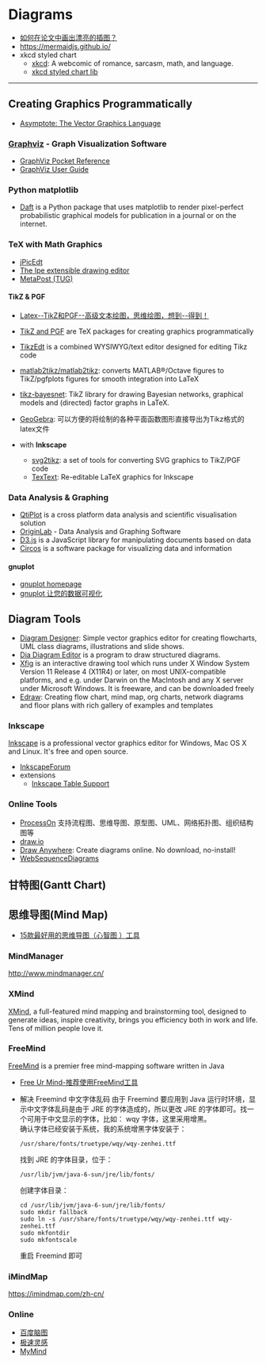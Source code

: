 # Diagrams

* [如何在论文中画出漂亮的插图？](https://www.zhihu.com/question/21664179)
* https://mermaidjs.github.io/
* xkcd styled chart
  - [xkcd](https://xkcd.com/): A webcomic of romance, sarcasm, math, and language.
  - [xkcd styled chart lib](https://github.com/timqian/chart.xkcd)

-----

## Creating Graphics Programmatically

* [Asymptote: The Vector Graphics Language](http://asymptote.sourceforge.net/)

### [Graphviz](http://www.graphviz.org/) - Graph Visualization Software

* [GraphViz Pocket Reference](https://graphs.grevian.org/)
* [GraphViz User Guide](http://graphviz.readthedocs.io/en/stable/manual.html)

### Python matplotlib

* [Daft](https://docs.daft-pgm.org/) is a Python package that uses matplotlib to render pixel-perfect probabilistic graphical models for publication in a journal or on the internet.

### TeX with Math Graphics

* [jPicEdt](http://jpicedt.sourceforge.net/site/index.php)
* [The Ipe extensible drawing editor](http://ipe.otfried.org/)
* [MetaPost (TUG)](https://tug.org/metapost.html)

#### TikZ & PGF

* [Latex--TikZ和PGF--高级文本绘图，思维绘图，想到--得到！](https://www.cnblogs.com/tsingke/p/6649800.html)

* [TikZ and PGF](http://www.texample.net/tikz/) are TeX packages for creating graphics programmatically

* [TikzEdt](http://www.tikzedt.org/) is a combined WYSIWYG/text editor designed for editing Tikz code

* [matlab2tikz/matlab2tikz](https://github.com/matlab2tikz/matlab2tikz): converts MATLAB®/Octave figures to TikZ/pgfplots figures for smooth integration into LaTeX

* [tikz-bayesnet](https://github.com/jluttine/tikz-bayesnet): TikZ library for drawing Bayesian networks, graphical models and (directed) factor graphs in LaTeX.

* [GeoGebra](https://www.geogebra.org/): 可以方便的将绘制的各种平面函数图形直接导出为Tikz格式的latex文件

* with **Inkscape**
    - [svg2tikz](https://github.com/kjellmf/svg2tikz): a set of tools for converting SVG graphics to TikZ/PGF code
    - [TexText](https://textext.github.io/textext/): Re-editable LaTeX graphics for Inkscape

### Data Analysis & Graphing

* [QtiPlot](https://www.qtiplot.com/) is a cross platform data analysis and scientific visualisation solution
* [OriginLab](https://www.originlab.com/) - Data Analysis and Graphing Software
* [D3.js](https://d3js.org/) is a JavaScript library for manipulating documents based on data
* [Circos](http://circos.ca/) is a software package for visualizing data and information

#### gnuplot

* [gnuplot homepage](http://www.gnuplot.info/)
* [gnuplot 让您的数据可视化](https://www.ibm.com/developerworks/cn/linux/l-gnuplot/)

## Diagram Tools

* [Diagram Designer](http://logicnet.dk/DiagramDesigner/): Simple vector graphics editor for creating flowcharts, UML class diagrams, illustrations and slide shows.
* [Dia Diagram Editor](http://dia-installer.de/) is a program to draw structured diagrams.
* [Xfig](http://mcj.sourceforge.net/) is an interactive drawing tool which runs under X Window System Version 11 Release 4 (X11R4) or later, on most UNIX-compatible platforms, and e.g. under Darwin on the MacIntosh and any X server under Microsoft Windows. It is freeware, and can be downloaded freely
* [Edraw](https://www.edrawsoft.com/): Creating flow chart, mind map, org charts, network diagrams and floor plans with rich gallery of examples and templates

### Inkscape

[Inkscape](https://inkscape.org/) is a professional vector graphics editor for Windows, Mac OS X and Linux. It's free and open source.

* [InkscapeForum](http://www.inkscapeforum.com/)
* extensions
    - [Inkscape Table Support](https://sourceforge.net/projects/inkscape-tables/)

### Online Tools

* [ProcessOn](https://www.processon.com/) 支持流程图、思维导图、原型图、UML、网络拓扑图、组织结构图等
* [draw.io](https://www.draw.io/)
* [Draw Anywhere](http://www.drawanywhere.com/): Create diagrams online. No download, no-install!
* [WebSequenceDiagrams](https://www.websequencediagrams.com/)


## 甘特图(Gantt Chart)


## 思维导图(Mind Map)

* [15款最好用的思维导图（心智图 ）工具](http://www.cnblogs.com/lhb25/p/15-best-mind-mapping-tools-designers.html)

### MindManager

http://www.mindmanager.cn/

### XMind

[XMind](https://www.xmind.net/), a full-featured mind mapping and brainstorming tool, designed to generate ideas, inspire creativity, brings you efficiency both in work and life. Tens of million people love it.

### FreeMind

[FreeMind](http://freemind.sourceforge.net/wiki/index.php/Main_Page) is a premier free mind-mapping software written in Java

* [Free Ur Mind-推荐使用FreeMind工具](https://blog.csdn.net/qq272803220/article/details/7199728)

* 解决 Freemind 中文字体乱码
  由于 Freemind 要应用到 Java 运行时环境，显示中文字体乱码是由于 JRE 的字体造成的，所以更改 JRE 的字体即可。找一个可用于中文显示的字体，比如： wqy 字体，这里采用增黑。  
  确认字体已经安装于系统，我的系统增黑字体安装于：
  ```
  /usr/share/fonts/truetype/wqy/wqy-zenhei.ttf
  ```
  找到 JRE 的字体目录，位于：
  ```
  /usr/lib/jvm/java-6-sun/jre/lib/fonts/
  ```
  创建字体目录：
  ```
  cd /usr/lib/jvm/java-6-sun/jre/lib/fonts/
  sudo mkdir fallback
  sudo ln -s /usr/share/fonts/truetype/wqy/wqy-zenhei.ttf wqy-zenhei.ttf
  sudo mkfontdir
  sudo mkfontscale
  ```
  重启 Freemind 即可

### iMindMap

https://imindmap.com/zh-cn/

### Online

* [百度脑图](http://naotu.baidu.com)
* [极速灵感](http://jsmind.sinaapp.com/)
* [MyMind](http://my-mind.github.io/)
